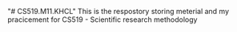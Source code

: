 "# CS519.M11.KHCL" 
This is the respostory storing meterial and my pracicement for CS519 - Scientific research methodology